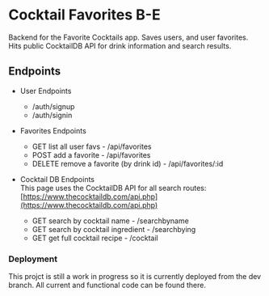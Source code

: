 # Cocktail Favorites B-E

Backend for the Favorite Cocktails app. Saves users, and user favorites. 
Hits public CocktailDB API for drink information and search results. 

## Endpoints

- User Endpoints
  - /auth/signup
  - /auth/signin
  
- Favorites Endpoints 

  - GET list all user favs - /api/favorites
  - POST add a favorite - /api/favorites
  - DELETE remove a favorite (by drink id) - /api/favorites/:id

- Cocktail DB Endpoints  
This page uses the CocktailDB API for all search routes: [https://www.thecocktaildb.com/api.php](https://www.thecocktaildb.com/api.php)

  - GET search by cocktail name - /searchbyname
  - GET search by cocktail ingredient - /searchbying
  - GET get full cocktail recipe - /cocktail

### Deployment
This projct is still a work in progress so it is currently deployed from the dev branch. All current and functional code can be found there. 
